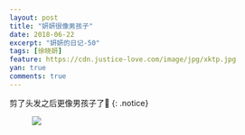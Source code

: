 ```yaml
---
layout: post
title: "妍妍很像男孩子"
date: 2018-06-22
excerpt: "妍妍的日记-50"
tags: [徐晓妍]
feature: https://cdn.justice-love.com/image/jpg/xktp.jpg
yan: true
comments: true
---
```

剪了头发之后更像男孩子了👦
{: .notice}
<figure>
    <img src="{{ site.staticUrl }}/yanyan/image/nanhaiyan.JPG" />
</figure>

